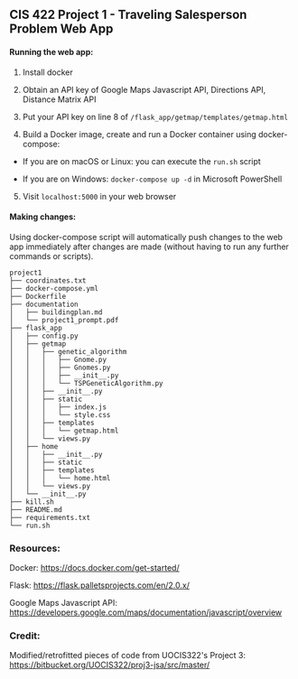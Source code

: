 ## CIS 422 Project 1 - Traveling Salesperson Problem Web App

#### Running the web app:

1. Install docker
2. Obtain an API key of Google Maps Javascript API, Directions API, Distance Matrix API
3. Put your API key on line 8 of `/flask_app/getmap/templates/getmap.html`

4. Build a Docker image, create and run a Docker container using docker-compose:

- If you are on macOS or Linux: you can execute the `run.sh` script

- If you are on Windows: `docker-compose up -d` in Microsoft PowerShell

5. Visit `localhost:5000` in your web browser

#### Making changes:

Using docker-compose script will automatically push changes to the web app immediately after changes are made (without having to run any further commands or scripts).

    project1
    ├── coordinates.txt
    ├── docker-compose.yml
    ├── Dockerfile
    ├── documentation
    │   ├── buildingplan.md
    │   └── project1_prompt.pdf
    ├── flask_app
    │   ├── config.py
    │   ├── getmap
    │   │   ├── genetic_algorithm
    │   │   │   ├── Gnome.py
    │   │   │   ├── Gnomes.py
    │   │   │   ├── __init__.py
    │   │   │   └── TSPGeneticAlgorithm.py
    │   │   ├── __init__.py
    │   │   ├── static
    │   │   │   ├── index.js
    │   │   │   └── style.css
    │   │   ├── templates
    │   │   │   └── getmap.html
    │   │   └── views.py
    │   ├── home
    │   │   ├── __init__.py
    │   │   ├── static
    │   │   ├── templates
    │   │   │   └── home.html
    │   │   └── views.py
    │   └── __init__.py
    ├── kill.sh
    ├── README.md
    ├── requirements.txt
    └── run.sh

### Resources:

Docker: https://docs.docker.com/get-started/

Flask: https://flask.palletsprojects.com/en/2.0.x/

Google Maps Javascript API: https://developers.google.com/maps/documentation/javascript/overview

### Credit:

Modified/retrofitted pieces of code from UOCIS322's Project 3: https://bitbucket.org/UOCIS322/proj3-jsa/src/master/
